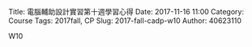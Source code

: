 Title: 電腦輔助設計實習第十週學習心得
Date: 2017-11-16 11:00
Category: Course
Tags: 2017fall, CP
Slug: 2017-fall-cadp-w10
Author: 40623110

W10
<!-- PELICAN_END_SUMMARY -->